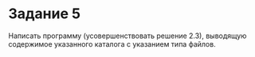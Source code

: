 # Задание 5
Написать программу (усовершенствовать
решение 2.3), выводящую содержимое указанного каталога с
указанием типа файлов.

